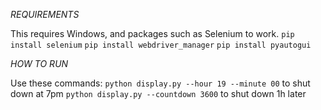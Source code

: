*REQUIREMENTS*

This requires Windows, and packages such as Selenium to work.
`pip install selenium`
`pip install webdriver_manager`
`pip install pyautogui`

*HOW TO RUN*

Use these commands:
`python display.py --hour 19 --minute 00` to shut down at 7pm
`python display.py --countdown 3600` to shut down 1h later
